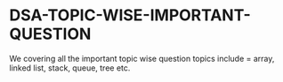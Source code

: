 # DSA-TOPIC-WISE-IMPORTANT-QUESTION
We covering all the important  topic wise question topics include = array, linked list, stack, queue, tree etc.
